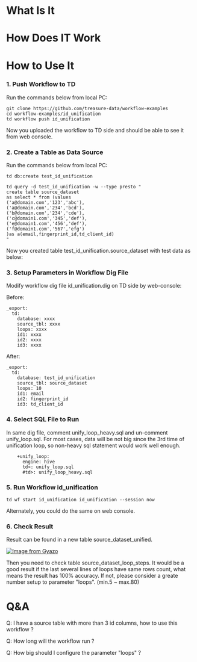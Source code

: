 # What Is It

# How Does IT Work

# How to Use It 

### 1. Push Workflow to TD 

Run the commands below from local PC:

```
git clone https://github.com/treasure-data/workflow-examples
cd workflow-examples/id_unification
td workflow push id_unification
```
Now you uploaded the workflow to TD side and should be able to see it from web console.

### 2. Create a Table as Data Source 

Run the commands below from local PC:

```
td db:create test_id_unification

td query -d test_id_unification -w --type presto "
create table source_dataset 
as select * from (values
('a@domain.com','123','abc'),
('a@domain.com','234','bcd'),
('b@domain.com','234','cde'),
('c@domain1.com','345','def'),
('e@domain1.com','456','def'),
('f@domain1.com','567','efg')
)as a(email,fingerprint_id,td_client_id)
"
```
Now you created table test_id_unification.source_dataset with test data as below:


### 3. Setup Parameters in Workflow Dig File

Modify workflow dig file id_unification.dig on TD side by web-console:

Before:

```
_export:
  td:
    database: xxxx
    source_tbl: xxxx
    loops: xxxx
    id1: xxxx
    id2: xxxx
    id3: xxxx
```
After:

```
_export:
  td:
    database: test_id_unification
    source_tbl: source_dataset
    loops: 10
    id1: email
    id2: fingerprint_id
    id3: td_client_id
```

### 4. Select SQL File to Run

In same dig file, comment unify_loop_heavy.sql and un-comment unify_loop.sql. For most cases, data will be not big since the 3rd time of unification loop, so non-heavy sql statement would work well enough.

```
    +unify_loop:
      engine: hive
      td>: unify_loop.sql
      #td>: unify_loop_heavy.sql
```

### 5. Run Workflow id_unification

```
td wf start id_unification id_unification --session now
```
Alternately, you could do the same on web console.

### 6. Check Result 

Result can be found in a new table source_dataset_unified. 

[![Image from Gyazo](https://t.gyazo.com/teams/treasure-data/f931cc76c1b7abb9464079befda69975.png)](https://treasure-data.gyazo.com/f931cc76c1b7abb9464079befda69975)

Then you need to check table source_dataset_loop_steps. It would be a good result if the last several lines of loops have same rows count, what means the result has 100% accuracy. If not, please consider a greate number setup to parameter "loops". (min.5 ~ max.80)





# Q&A

Q: I have a source table with more than 3 id columns, how to use this workflow ?

Q: How long will the workflow run ?

Q: How big should I configure the parameter "loops" ?

